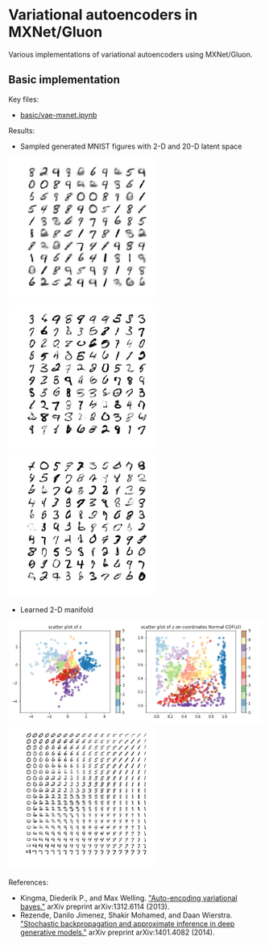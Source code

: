 # Variational autoencoders in MXNet/Gluon

Various implementations of variational autoencoders using MXNet/Gluon.

## Basic implementation

Key files:
- [basic/vae-mxnet.ipynb](basic/vae-mxnet.ipynb)

Results:
- Sampled generated MNIST figures with 2-D and 20-D latent space

![](basic/generated_samples_with_2D_latent_space.png)
![](basic/generated_samples_with_10D_latent_space.png)
![](basic/generated_samples_with_20D_latent_space.png)

- Learned 2-D manifold

![](basic/2d_latent_space_for_test_samples.png)
![](basic/2d_latent_space_scan_for_generation.png)


References:
- Kingma, Diederik P., and Max Welling.
["Auto-encoding variational bayes."](https://arxiv.org/abs/1312.6114)
arXiv preprint arXiv:1312.6114 (2013).
- Rezende, Danilo Jimenez, Shakir Mohamed, and Daan Wierstra.
["Stochastic backpropagation and approximate inference in deep generative models."](https://arxiv.org/abs/1401.4082)
 arXiv preprint arXiv:1401.4082 (2014).





